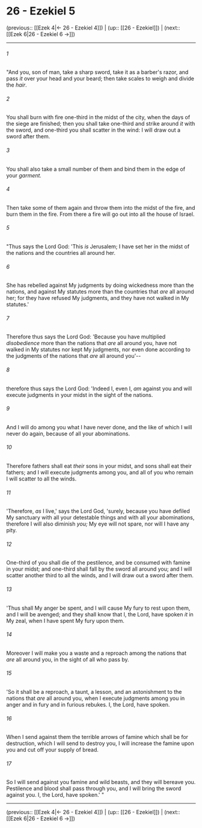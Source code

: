 # 26 - Ezekiel 5

(previous:: [[Ezek 4|← 26 - Ezekiel 4]]) | (up:: [[26 - Ezekiel]]) | (next:: [[Ezek 6|26 - Ezekiel 6 →]])

***


###### 1 
"And you, son of man, take a sharp sword, take it as a barber's razor, and pass _it_ over your head and your beard; then take scales to weigh and divide the _hair_. 

###### 2 
You shall burn with fire one-third in the midst of the city, when the days of the siege are finished; then you shall take one-third and strike around _it_ with the sword, and one-third you shall scatter in the wind: I will draw out a sword after them. 

###### 3 
You shall also take a small number of them and bind them in the edge of your _garment._ 

###### 4 
Then take some of them again and throw them into the midst of the fire, and burn them in the fire. From there a fire will go out into all the house of Israel. 

###### 5 
"Thus says the Lord God: 'This _is_ Jerusalem; I have set her in the midst of the nations and the countries all around her. 

###### 6 
She has rebelled against My judgments by doing wickedness more than the nations, and against My statutes more than the countries that _are_ all around her; for they have refused My judgments, and they have not walked in My statutes.' 

###### 7 
Therefore thus says the Lord God: 'Because you have multiplied _disobedience_ more than the nations that _are_ all around you, have not walked in My statutes nor kept My judgments, nor even done according to the judgments of the nations that _are_ all around you'-- 

###### 8 
therefore thus says the Lord God: 'Indeed I, even I, _am_ against you and will execute judgments in your midst in the sight of the nations. 

###### 9 
And I will do among you what I have never done, and the like of which I will never do again, because of all your abominations. 

###### 10 
Therefore fathers shall eat _their_ sons in your midst, and sons shall eat their fathers; and I will execute judgments among you, and all of you who remain I will scatter to all the winds. 

###### 11 
'Therefore, _as_ I live,' says the Lord God, 'surely, because you have defiled My sanctuary with all your detestable things and with all your abominations, therefore I will also diminish _you;_ My eye will not spare, nor will I have any pity. 

###### 12 
One-third of you shall die of the pestilence, and be consumed with famine in your midst; and one-third shall fall by the sword all around you; and I will scatter another third to all the winds, and I will draw out a sword after them. 

###### 13 
'Thus shall My anger be spent, and I will cause My fury to rest upon them, and I will be avenged; and they shall know that I, the Lord, have spoken _it_ in My zeal, when I have spent My fury upon them. 

###### 14 
Moreover I will make you a waste and a reproach among the nations that _are_ all around you, in the sight of all who pass by. 

###### 15 
'So it shall be a reproach, a taunt, a lesson, and an astonishment to the nations that _are_ all around you, when I execute judgments among you in anger and in fury and in furious rebukes. I, the Lord, have spoken. 

###### 16 
When I send against them the terrible arrows of famine which shall be for destruction, which I will send to destroy you, I will increase the famine upon you and cut off your supply of bread. 

###### 17 
So I will send against you famine and wild beasts, and they will bereave you. Pestilence and blood shall pass through you, and I will bring the sword against you. I, the Lord, have spoken.' "

***

(previous:: [[Ezek 4|← 26 - Ezekiel 4]]) | (up:: [[26 - Ezekiel]]) | (next:: [[Ezek 6|26 - Ezekiel 6 →]])
